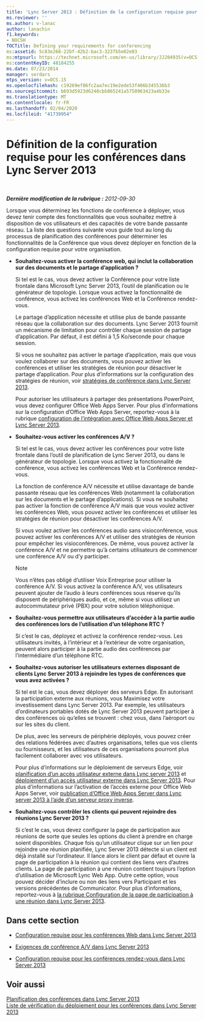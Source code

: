 ```yaml
---
title: 'Lync Server 2013 : Définition de la configuration requise pour les conférences'
ms.reviewer: ''
ms.author: v-lanac
author: lanachin
f1.keywords:
- NOCSH
TOCTitle: Defining your requirements for conferencing
ms:assetid: 5c83e268-22bf-42b2-bac3-3237b5e02e03
ms:mtpsurl: https://technet.microsoft.com/en-us/library/JJ204935(v=OCS.15)
ms:contentKeyID: 48184255
ms.date: 07/23/2014
manager: serdars
mtps_version: v=OCS.15
ms.openlocfilehash: c19269ef06fc2aa7ec19e2ede53f406b345536b3
ms.sourcegitcommit: b693d5923d6240cbb865241a5750963423a4b33e
ms.translationtype: MT
ms.contentlocale: fr-FR
ms.lasthandoff: 02/04/2020
ms.locfileid: "41739954"
---
```

<div data-xmlns="http://www.w3.org/1999/xhtml">

<div class="topic" data-xmlns="http://www.w3.org/1999/xhtml" data-msxsl="urn:schemas-microsoft-com:xslt" data-cs="http://msdn.microsoft.com/en-us/">

<div data-asp="http://msdn2.microsoft.com/asp">

# <a name="defining-your-requirements-for-conferencing-in-lync-server-2013"></a>Définition de la configuration requise pour les conférences dans Lync Server 2013

</div>

<div id="mainSection">

<div id="mainBody">

<span> </span>

_**Dernière modification de la rubrique :** 2012-09-30_

Lorsque vous déterminez les fonctions de conférence à déployer, vous devez tenir compte des fonctionnalités que vous souhaitez mettre à disposition de vos utilisateurs et des capacités de votre bande passante réseau. La liste des questions suivante vous guide tout au long du processus de planification des conférences pour déterminer les fonctionnalités de la Conférence que vous devez déployer en fonction de la configuration requise pour votre organisation.

  - **Souhaitez-vous activer la conférence web, qui inclut la collaboration sur des documents et le partage d’application ?**
    
    Si tel est le cas, vous devez activer la Conférence pour votre liste frontale dans Microsoft Lync Server 2013, l’outil de planification ou le générateur de topologie. Lorsque vous activez la fonctionnalité de conférence, vous activez les conférences Web et la Conférence rendez-vous.
    
    Le partage d’application nécessite et utilise plus de bande passante réseau que la collaboration sur des documents. Lync Server 2013 fournit un mécanisme de limitation pour contrôler chaque session de partage d’application. Par défaut, il est défini à 1,5 Ko/seconde pour chaque session.
    
    Si vous ne souhaitez pas activer le partage d’application, mais que vous voulez collaborer sur des documents, vous pouvez activer les conférences et utiliser les stratégies de réunion pour désactiver le partage d’application. Pour plus d’informations sur la configuration des stratégies de réunion, voir [stratégies de conférence dans Lync Server 2013](lync-server-2013-conferencing-policies.md).
    
    Pour autoriser les utilisateurs à partager des présentations PowerPoint, vous devez configurer Office Web Apps Server. Pour plus d’informations sur la configuration d’Office Web Apps Server, reportez-vous à la rubrique [configuration de l’intégration avec Office Web Apps Server et Lync Server 2013](lync-server-2013-enabling-office-web-apps-server-and-lync-server-2013.md).

  - **Souhaitez-vous activer les conférences A/V ?**
    
    Si tel est le cas, vous devez activer les conférences pour votre liste frontale dans l’outil de planification de Lync Server 2013, ou dans le générateur de topologie. Lorsque vous activez la fonctionnalité de conférence, vous activez les conférences Web et la Conférence rendez-vous.
    
    La fonction de conférence A/V nécessite et utilise davantage de bande passante réseau que les conférences Web (notamment la collaboration sur les documents et le partage d’applications). Si vous ne souhaitez pas activer la fonction de conférence A/V mais que vous voulez activer les conférences Web, vous pouvez activer les conférences et utiliser les stratégies de réunion pour désactiver les conférences A/V.
    
    Si vous voulez activer les conférences audio sans visioconférence, vous pouvez activer les conférences A/V et utiliser des stratégies de réunion pour empêcher les visioconférences. De même, vous pouvez activer la conférence A/V et ne permettre qu’à certains utilisateurs de commencer une conférence A/V ou d’y participer.
    
    <div>
    

    > [!NOTE]  
    > Vous n’êtes pas obligé d’utiliser Voix Entreprise pour utiliser la conférence A/V. Si vous activez la conférence A/V, vos utilisateurs peuvent ajouter de l’audio à leurs conférences sous réserve qu’ils disposent de périphériques audio, et ce, même si vous utilisez un autocommutateur privé (PBX) pour votre solution téléphonique.

    
    </div>

  - **Souhaitez-vous permettre aux utilisateurs d’accéder à la partie audio des conférences lors de l’utilisation d’un téléphone RTC ?**
    
    Si c’est le cas, déployez et activez la conférence rendez-vous. Les utilisateurs invités, à l’intérieur et à l’extérieur de votre organisation, peuvent alors participer à la partie audio des conférences par l’intermédiaire d’un téléphone RTC.

  - **Souhaitez-vous autoriser les utilisateurs externes disposant de clients Lync Server 2013 à rejoindre les types de conférences que vous avez activées ?**
    
    Si tel est le cas, vous devez déployer des serveurs Edge. En autorisant la participation externe aux réunions, vous Maximisez votre investissement dans Lync Server 2013. Par exemple, les utilisateurs d’ordinateurs portables dotés de Lync Server 2013 peuvent participer à des conférences où qu’elles se trouvent : chez vous, dans l’aéroport ou sur les sites du client.
    
    De plus, avec les serveurs de périphérie déployés, vous pouvez créer des relations fédérées avec d’autres organisations, telles que vos clients ou fournisseurs, et les utilisateurs de ces organisations pourront plus facilement collaborer avec vos utilisateurs.
    
    Pour plus d’informations sur le déploiement de serveurs Edge, voir [planification d’un accès utilisateur externe dans Lync server 2013](lync-server-2013-planning-for-external-user-access.md) et [déploiement d’un accès utilisateur externe dans Lync Server 2013](lync-server-2013-deploying-external-user-access.md). Pour plus d’informations sur l’activation de l’accès externe pour Office Web Apps Server, voir [publication d’Office Web Apps Server dans Lync server 2013 à l’aide d’un serveur proxy inverse](lync-server-2013-publishing-office-web-apps-server-using-a-reverse-proxy-server.md).

  - **Souhaitez-vous contrôler les clients qui peuvent rejoindre des réunions Lync Server 2013 ?**
    
    Si c’est le cas, vous devez configurer la page de participation aux réunions de sorte que seules les options du client à prendre en charge soient disponibles. Chaque fois qu’un utilisateur clique sur un lien pour rejoindre une réunion planifiée, Lync Server 2013 détecte si un client est déjà installé sur l’ordinateur. Il lance alors le client par défaut et ouvre la page de participation à la réunion qui contient des liens vers d’autres clients. La page de participation à une réunion contient toujours l’option d’utilisation de Microsoft Lync Web App. Outre cette option, vous pouvez décider d’inclure ou non des liens vers Participant et les versions précédentes de Communicator. Pour plus d’informations, reportez-vous à [la rubrique Configuration de la page de participation à une réunion dans Lync Server 2013](lync-server-2013-configuring-the-meeting-join-page.md).

<div>

## <a name="in-this-section"></a>Dans cette section

  - [Configuration requise pour les conférences Web dans Lync Server 2013](lync-server-2013-web-conferencing-requirements.md)

  - [Exigences de conférence A/V dans Lync Server 2013](lync-server-2013-a-v-conferencing-requirements.md)

  - [Configuration requise pour les conférences rendez-vous dans Lync Server 2013](lync-server-2013-dial-in-conferencing-requirements.md)

</div>

<div>

## <a name="see-also"></a>Voir aussi


[Planification des conférences dans Lync Server 2013](lync-server-2013-planning-for-conferencing.md)  
[Liste de vérification du déploiement pour les conférences dans Lync Server 2013](lync-server-2013-deployment-checklist-for-conferencing.md)  
  

</div>

</div>

<span> </span>

</div>

</div>

</div>

